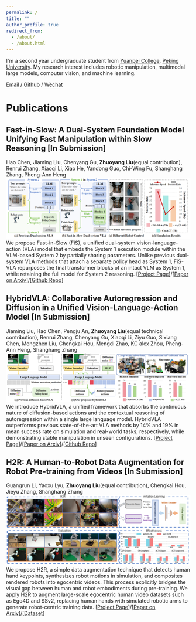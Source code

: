 ```yaml
---
permalink: /
title: ""
author_profile: true
redirect_from: 
  - /about/
  - /about.html
---
```


I'm a second year undergraduate student from [Yuanpei College](https://yuanpei.pku.edu.cn/), [Peking University](https://www.pku.edu.cn/). My research interest includes robotic manipulation, multimodal large models, computer vision, and machine learning.

[Email](zhuoyang_liu@stu.pku.edu.cn) / [Github](https://github.com/miniFranka) / [Wechat](../images/wechat.jpg) 


# Publications

## Fast-in-Slow: A Dual-System Foundation Model Unifying Fast Manipulation within Slow Reasoning [In Submission]
Hao Chen, Jiaming Liu, Chenyang Gu, **Zhuoyang Liu**(equal contribution), Renrui Zhang, Xiaoqi Li, Xiao He, Yandong Guo, Chi-Wing Fu, Shanghang Zhang, Pheng-Ann Heng
![fis_teaser](/images/fis_teaser_0604.png)
We propose Fast-in-Slow (FiS), a unified dual-system vision-language-action (VLA) model that embeds the System 1 execution module within the VLM-based System 2 by partially sharing parameters. Unlike previous dual-system VLA methods that attach a separate policy head as System 1, FiS-VLA repurposes the final transformer blocks of an intact VLM as System 1, while retaining the full model for System 2 reasoning.
[[Project Page](https://fast-in-slow.github.io/)]/[[Paper on Arxiv](https://arxiv.org/abs/2506.01953)]/[[Github Repo](https://github.com/CHEN-H01/Fast-in-Slow)]

## HybridVLA: Collaborative Autoregression and Diffusion in a Unified Vision-Language-Action Model [In Submission]
Jiaming Liu, Hao Chen, Pengju An, **Zhuoyang Liu**(equal technical contribution), Renrui Zhang, Chenyang Gu, Xiaoqi Li, Ziyu Guo, Sixiang Chen, Mengzhen Liu, Chengkai Hou, Mengdi Zhao, KC alex Zhou, Pheng-Ann Heng, Shanghang Zhang
![hybridvla_teaser](/images/hybridvla_teaser_0520.png)
We introduce HybridVLA, a unified framework that absorbs the continuous nature of diffusion-based actions and the contextual reasoning of autoregression within a single large language model. HybridVLA outperforms previous state-of-the-art VLA methods by 14% and 19% in mean success rate on simulation and real-world tasks, respectively, while demonstrating stable manipulation in unseen configurations.
[[Project Page](https://hybrid-vla.github.io/)]/[[Paper on Arxiv](https://arxiv.org/abs/2503.10631)]/[[Github Repo](https://github.com/PKU-HMI-Lab/Hybrid-VLA)]

## H2R: A Human-to-Robot Data Augmentation for Robot Pre-training from Videos [In Submission]
Guangrun Li, Yaoxu Lyu, **Zhuoyang Liu**(equal contribution), Chengkai Hou, Jieyu Zhang, Shanghang Zhang
![h2r_teaser](/images/h2r_teaser_0522.png)
We propose H2R, a simple data augmentation technique that detects human hand keypoints, synthesizes robot motions in simulation, and composites rendered robots into egocentric videos. This process explicitly bridges the visual gap between human and robot embodiments during pre-training. We apply H2R to augment large-scale egocentric human video datasets such as Ego4D and SSv2, replacing human hands with simulated robotic arms to generate robot-centric training data.
[[Project Page](https://sites.google.com/view/h2r-robotics/)]/[[Paper on Arxiv](https://arxiv.org/abs/2505.11920)]/[[Dataset](https://huggingface.co/datasets/yaoxu789/H2R-1M/)]
